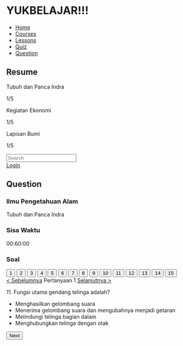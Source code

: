 <html lang="en">
<head>
    <meta charset="UTF-8">
    <meta name="viewport" content="width=device-width, initial-scale=1.0">
    <title>YukBelajar</title>
    <script src="https://cdn.tailwindcss.com"></script>
    <link rel="stylesheet" href="https://cdnjs.cloudflare.com/ajax/libs/font-awesome/5.15.3/css/all.min.css">
</head>
<body class="bg-gray-100">
    <div class="flex flex-col md:flex-row">
        <!-- Sidebar -->
        <div class="w-full md:w-1/4 bg-white p-4">
            <h1 class="text-2xl font-bold mb-4">YUKBELAJAR!!!</h1>
            <ul class="space-y-2">
                <li><a href="#" class="block text-lg">Home</a></li>
                <li><a href="#" class="block text-lg">Courses</a></li>
                <li><a href="#" class="block text-lg">Lessons</a></li>
                <li><a href="#" class="block text-lg">Quiz</a></li>
                <li><a href="#" class="block text-lg text-cyan-500">Question</a></li>
            </ul>
            <div class="mt-8">
                <h2 class="text-lg font-bold mb-2">Resume</h2>
                <div class="space-y-4">
                    <div>
                        <p>Tubuh dan Panca Indra</p>
                        <div class="w-full bg-gray-200 rounded-full h-2.5 mb-2">
                            <div class="bg-cyan-500 h-2.5 rounded-full" style="width: 10%"></div>
                        </div>
                        <p class="text-sm">1/5</p>
                    </div>
                    <div>
                        <p>Kegiatan Ekonomi</p>
                        <div class="w-full bg-gray-200 rounded-full h-2.5 mb-2">
                            <div class="bg-cyan-500 h-2.5 rounded-full" style="width: 10%"></div>
                        </div>
                        <p class="text-sm">1/5</p>
                    </div>
                    <div>
                        <p>Lapisan Bumi</p>
                        <div class="w-full bg-gray-200 rounded-full h-2.5 mb-2">
                            <div class="bg-cyan-500 h-2.5 rounded-full" style="width: 10%"></div>
                        </div>
                        <p class="text-sm">1/5</p>
                    </div>
                </div>
            </div>
        </div>
        <!-- Main Content -->
        <div class="w-full md:w-3/4 p-4">
            <div class="flex items-center justify-between mb-4">
                <div class="relative w-1/2">
                    <input type="text" class="w-full p-2 border border-gray-300 rounded" placeholder="Search">
                    <i class="fas fa-search absolute top-3 right-3 text-gray-400"></i>
                </div>
                <div class="flex items-center space-x-4">
                    <i class="fas fa-bell text-xl"></i>
                    <i class="fas fa-user-circle text-xl"></i>
                    <a href="#" class="text-lg">Login</a>
                </div>
            </div>
            <div class="bg-white p-4 rounded shadow">
                <h2 class="text-2xl font-bold mb-4">Question</h2>
                <div class="flex flex-col md:flex-row space-y-4 md:space-y-0 md:space-x-4">
                    <div class="w-full md:w-1/3 space-y-4">
                        <div class="p-4 border border-gray-300 rounded">
                            <h3 class="text-lg font-bold">Ilmu Pengetahuan Alam</h3>
                            <p>Tubuh dan Panca Indra</p>
                        </div>
                        <div class="p-4 border border-gray-300 rounded">
                            <h3 class="text-lg font-bold">Sisa Waktu</h3>
                            <p class="text-xl">00:60:00</p>
                        </div>
                        <div class="p-4 border border-gray-300 rounded">
                            <h3 class="text-lg font-bold">Soal</h3>
                            <div class="grid grid-cols-5 gap-2 mt-2">
                                <button class="w-10 h-10 bg-cyan-500 text-white rounded">1</button>
                                <button class="w-10 h-10 bg-cyan-500 text-white rounded">2</button>
                                <button class="w-10 h-10 bg-cyan-500 text-white rounded">3</button>
                                <button class="w-10 h-10 bg-cyan-500 text-white rounded">4</button>
                                <button class="w-10 h-10 bg-cyan-500 text-white rounded">5</button>
                                <button class="w-10 h-10 bg-cyan-500 text-white rounded">6</button>
                                <button class="w-10 h-10 bg-cyan-500 text-white rounded">7</button>
                                <button class="w-10 h-10 bg-cyan-500 text-white rounded">8</button>
                                <button class="w-10 h-10 bg-cyan-500 text-white rounded">9</button>
                                <button class="w-10 h-10 bg-cyan-500 text-white rounded">10</button>
                                <button class="w-10 h-10 bg-cyan-500 text-white rounded">11</button>
                                <button class="w-10 h-10 bg-cyan-500 text-white rounded">12</button>
                                <button class="w-10 h-10 bg-cyan-500 text-white rounded">13</button>
                                <button class="w-10 h-10 bg-cyan-500 text-white rounded">14</button>
                                <button class="w-10 h-10 bg-cyan-500 text-white rounded">15</button>
                            </div>
                        </div>
                    </div>
                    <div class="w-full md:w-2/3">
                        <div class="p-4 border border-gray-300 rounded">
                            <div class="flex justify-between mb-4">
                                <a href="#" class="text-cyan-500">&lt; Sebelumnya</a>
                                <span class="text-cyan-500">Pertanyaan 1</span>
                                <a href="#" class="text-cyan-500">Selanjutnya &gt;</a>
                            </div>
                            <p class="mb-4">11. Fungsi utama gendang telinga adalah?</p>
                            <ul class="list-disc list-inside mb-4">
                                <li>Menghasilkan gelombang suara</li>
                                <li>Menerima gelombang suara dan mengubahnya menjadi getaran</li>
                                <li>Melindungi telinga bagian dalam</li>
                                <li>Menghubungkan telinga dengan otak</li>
                            </ul>
                            <button class="bg-cyan-500 text-white px-4 py-2 rounded">Next</button>
                        </div>
                    </div>
                </div>
            </div>
        </div>
    </div>
</body>
</html>
